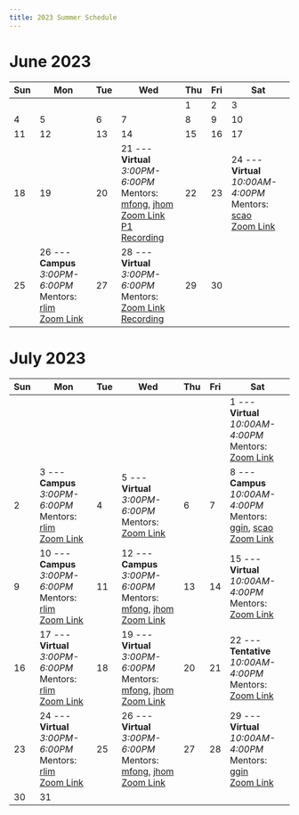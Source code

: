 ```yaml
---
title: 2023 Summer Schedule
---
```

# June 2023

| Sun | Mon                                                                             | Tue | Wed                                                                                                                     | Thu | Fri | Sat                                                                               |
|-----|---------------------------------------------------------------------------------|-----|-------------------------------------------------------------------------------------------------------------------------|-----|-----|-----------------------------------------------------------------------------------|
|     |                                                                                 |     |                                                                                                                         | 1   | 2   | 3                                                                                 |
| 4   | 5                                                                               | 6   | 7                                                                                                                       | 8   | 9   | 10                                                                                |
| 11  | 12                                                                              | 13  | 14                                                                                                                      | 15  | 16  | 17                                                                                |
| 18  | 19                                                                              | 20  | 21 --- **Virtual** <br/> *3:00PM-6:00PM* <br/> Mentors: [mfong], [jhom] <br/> [Zoom Link] <br/> [P1 Recording][62123p1] | 22  | 23  | 24 --- **Virtual** <br/> *10:00AM-4:00PM* <br/> Mentors: [scao] <br/> [Zoom Link] |
| 25  | 26 --- **Campus** <br/> *3:00PM-6:00PM* <br/> Mentors: [rlim] <br/> [Zoom Link] | 27  | 28 --- **Virtual** <br/> *3:00PM-6:00PM* <br/> Mentors: <br/> [Zoom Link] <br/> [Recording][62823]                      | 29  | 30  |                                                                                   |

# July 2023

| Sun | Mon                                                                              | Tue | Wed                                                                                       | Thu | Fri | Sat                                                                                     |
|-----|----------------------------------------------------------------------------------|-----|-------------------------------------------------------------------------------------------|-----|-----|-----------------------------------------------------------------------------------------|
|     |                                                                                  |     |                                                                                           |     |     | 1 --- **Virtual** <br/> *10:00AM-4:00PM* <br/> Mentors: <br/> [Zoom Link]               |
| 2   | 3 --- **Campus** <br/> *3:00PM-6:00PM* <br/> Mentors: [rlim] <br/> [Zoom Link]   | 4   | 5 --- **Virtual** <br/> *3:00PM-6:00PM* <br/> Mentors: <br/> [Zoom Link]                  | 6   | 7   | 8 --- **Campus** <br/> *10:00AM-4:00PM* <br/> Mentors: [ggin], [scao] <br/> [Zoom Link] |
| 9   | 10 --- **Campus** <br/> *3:00PM-6:00PM* <br/> Mentors: [rlim] <br/> [Zoom Link]  | 11  | 12 --- **Campus** <br/> *3:00PM-6:00PM* <br/> Mentors: [mfong], [jhom] <br/> [Zoom Link]  | 13  | 14  | 15 --- **Virtual** <br/> *10:00AM-4:00PM* <br/> Mentors: <br/> [Zoom Link]              |
| 16  | 17 --- **Virtual** <br/> *3:00PM-6:00PM* <br/> Mentors: [rlim] <br/> [Zoom Link] | 18  | 19 --- **Virtual** <br/> *3:00PM-6:00PM* <br/> Mentors: [mfong], [jhom] <br/> [Zoom Link] | 20  | 21  | 22 --- **Tentative** <br/> *10:00AM-4:00PM* <br/> Mentors: <br/> [Zoom Link]            |
| 23  | 24 --- **Virtual** <br/> *3:00PM-6:00PM* <br/> Mentors: [rlim] <br/> [Zoom Link] | 25  | 26 --- **Virtual** <br/> *3:00PM-6:00PM* <br/> Mentors: [mfong], [jhom] <br/> [Zoom Link] | 27  | 28  | 29 --- **Virtual** <br/> *10:00AM-4:00PM* <br/> Mentors: [ggin] <br/> [Zoom Link]       |
| 30  | 31                                                                               |     |                                                                                           |     |     |                                                                                         |

[Zoom Link]: https://berkeley.zoom.us/my/jamesding
[mfong]: /mentors/mfong
[jhom]: /mentors/jhom
[ggin]: /mentors/ggin
[scao]: /mentors/scao
[rlim]: /mentors/rlim

[62123p1]: https://cacrosspoint-my.sharepoint.com/:v:/g/personal/jamesding24_crosspointacademy_org/EdWXGhLeadVEn81w1wiDQEsB1F6yk46c_9e56TY4V5mblA?e=v8Zff0
[62823]: https://cacrosspoint-my.sharepoint.com/:v:/g/personal/jamesding24_crosspointacademy_org/EVh14-ha-aNJmzDiPP2uChMBv5QCbV5GdKfT2sXGAvJvJg?e=mddzR2 